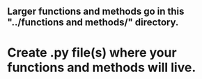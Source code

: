 ## Larger functions and methods go in this "../functions and methods/" directory.

# Create .py file(s) where your functions and methods will live.